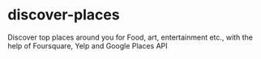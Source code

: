 # discover-places
Discover top places around you for Food, art, entertainment etc., with the help of Foursquare, Yelp and Google Places API
